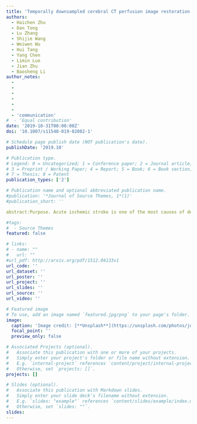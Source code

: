 ```yaml
---
title: 'Temporally downsampled cerebral CT perfusion image restoration using deep residual learning'
authors:
  - Haichen Zhu
  - Dan Tong
  - Lu Zhang
  - Shijie Wang
  - Weiwen Wu
  - Hui Tang
  - Yang Chen
  - Limin Luo
  - Jian Zhu
  - Baosheng Li
author_notes:
  - 
  - 
  - 
  - 
  - 
  - 
  - 'communication'
#  - 'Equal contribution'
date: '2019-10-31T00:00:00Z'
doi: '10.1007/s11548-019-02082-1'

# Schedule page publish date (NOT publication's date).
publishDate: '2019.10'

# Publication type.
# Legend: 0 = Uncategorized; 1 = Conference paper; 2 = Journal article;
# 3 = Preprint / Working Paper; 4 = Report; 5 = Book; 6 = Book section;
# 7 = Thesis; 8 = Patent
publication_types: ['2']

# Publication name and optional abbreviated publication name.
#publication: '*Journal of Source Themes, 1*(1)'
#publication_short: ''

abstract:Purpose. Acute ischemic stroke is one of the most causes of death all over the world. Onset to treatment time is critical in stroke diagnosis and treatment. Considering the time consumption and high price of MR imaging, CT perfusion (CTP) imaging is strongly recommended for acute stroke. However, too much CT radiation during CTP imaging may increase the risk of health problems. How to reduce CT radiation dose in CT perfusion imaging has drawn our great attention.Methods. In this study, the original 30-pass CTP images are downsampled to 15 passes in time sequence, which equals to 50% radiation dose reduction. Then, a residual deep convolutional neural network (DCNN) model is proposed to restore the downsampled 15-pass CTP images to 30 passes to calculate the parameters such as cerebral blood flow, cerebral blood volume, mean transit time, time to peak for stroke diagnosis and treatment. The deep restoration CNN is implemented simply and effectively with 16 successive convolutional layers which form a wide enough receptive field for input image data. 18 patients" CTP images are employed as training set and the other six patients" CTP images are treated as test dataset in this study.Results. Experiments demonstrate that our CNN can restore high-quality CTP images in terms of structural similarity index (SSIM) and peak signal-to-noise ratio (PSNR). The average SSIM and PSNR for test images are 0.981 and 56.25, and the SSIM and PSNR of regions of interest are 0.915 and 42.44, respectively, showing promising quantitative level. In addition, we compare the perfusion maps calculated from the restored images and from the original images, and the average perfusion results of them are extremely close. Areas of hypoperfusion of six test cases could be detected with comparable accuracy by radiologists.Conclusion. The trained model can restore the temporally downsampled 15-pass CTP to 30 passes very well. According to the contrast test, sufficient information cannot be restored with, e.g., simple interpolation method and deep convolutional generative adversarial network, but can be restored with the proposed CNN model. This method can be an optional way to reduce radiation dose during CTP imaging.

#tags:
#  - Source Themes
featured: false

# links:
# - name: ""
#   url: ""
#url_pdf: http://arxiv.org/pdf/1512.04133v1
url_code: ''
url_dataset: ''
url_poster: ''
url_project: ''
url_slides: ''
url_source: ''
url_video: ''

# Featured image
# To use, add an image named `featured.jpg/png` to your page's folder.
image:
  caption: 'Image credit: [**Unsplash**](https://unsplash.com/photos/jdD8gXaTZsc)'
  focal_point: ''
  preview_only: false

# Associated Projects (optional).
#   Associate this publication with one or more of your projects.
#   Simply enter your project's folder or file name without extension.
#   E.g. `internal-project` references `content/project/internal-project/index.md`.
#   Otherwise, set `projects: []`.
projects: []

# Slides (optional).
#   Associate this publication with Markdown slides.
#   Simply enter your slide deck's filename without extension.
#   E.g. `slides: "example"` references `content/slides/example/index.md`.
#   Otherwise, set `slides: ""`.
slides:
---
```

